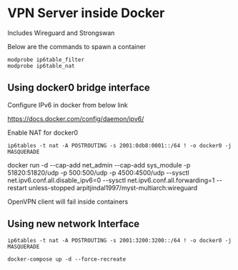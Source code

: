 # VPN Server inside Docker

Includes Wireguard and Strongswan

Below are the commands to spawn a container

```
modprobe ip6table_filter
modprobe ip6table_nat
```

## Using docker0 bridge interface

Configure IPv6 in docker from below link

https://docs.docker.com/config/daemon/ipv6/

Enable NAT for docker0

```
ip6tables -t nat -A POSTROUTING -s 2001:0db8:0001::/64 ! -o docker0 -j MASQUERADE
```

docker run -d --cap-add net_admin --cap-add sys_module -p 51820:51820/udp -p 500:500/udp -p 4500:4500/udp --sysctl net.ipv6.conf.all.disable_ipv6=0 --sysctl net.ipv6.conf.all.forwarding=1 --restart unless-stopped arpitjindal1997/myst-multiarch:wireguard

OpenVPN client will fail inside containers

## Using new network Interface

```
ip6tables -t nat -A POSTROUTING -s 2001:3200:3200::/64 ! -o docker0 -j MASQUERADE

docker-compose up -d --force-recreate

```

